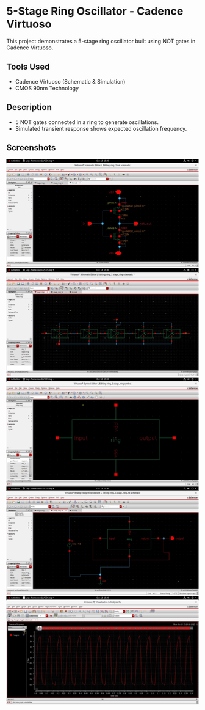 # 5-Stage Ring Oscillator - Cadence Virtuoso

This project demonstrates a 5-stage ring oscillator built using NOT gates in Cadence Virtuoso.

## Tools Used
- Cadence Virtuoso (Schematic & Simulation)
- CMOS 90nm Technology

## Description
- 5 NOT gates connected in a ring to generate oscillations.
- Simulated transient response shows expected oscillation frequency.

## Screenshots
![Not Gate Schematic](schematic/not_schematic.jpg)
![Ring Oscillator Schematic](schematic/oscillator_schematic.jpg)
![Ring Oscillator Symbol](symbol/ring_symbol.jpg)
![Ring Oscillator Testbench](testbench/ring_tb.jpg)
![Transient Analysis](output/oscillator_output.jpg)
